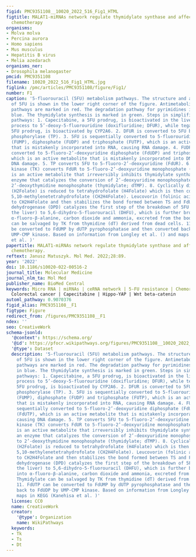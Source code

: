 ```yaml
---
figid: PMC9351108__10020_2022_516_Fig1_HTML
figtitle: MALAT1-miRNAs network regulate thymidylate synthase and affect 5FU-based
  chemotherapy
organisms:
- Molva molva
- Percina aurora
- Homo sapiens
- Mus musculus
- Hepatitis B virus
- Melia azedarach
organisms_ner:
- Drosophila melanogaster
pmcid: PMC9351108
filename: 10020_2022_516_Fig1_HTML.jpg
figlink: /pmc/articles/PMC9351108/figure/Fig1/
number: F1
caption: '5-fluorouracil (5FU) metabolism pathways. The structure and atom numbering
  of 5FU is shown in the lower right corner of the figure. Antimetabolite activation
  pathways are marked in red. The degradation pathway for pyrimidines is marked in
  blue. The thymidylate synthesis is marked in green. Steps in simplified metabolic
  pathways: 1. Capecitabine, a 5FU prodrug, is bioactivated in the liver in a two-step
  process to 5’-deoxy-5-fluorouridine (doxifluridine; DFUR), while tegafur, another
  5FU prodrug, is bioactivated by CYP2A6. 2. DFUR is converted to 5FU by thymidine
  phosphorylase (TP). 3. 5FU is sequentially converted to 5-fluorouridine monophosphate
  (FUMP), diphosphate (FUDP) and triphosphate (FUTP), which is an active metabolite
  that is mistakenly incorporated into RNA, causing RNA damage. 4. FUDP is also sequentially
  converted to 5-fluoro-2’-deoxyuridine diphosphate (FdUDP) and triphosphate (FdUTP),
  which is an active metabolite that is mistakenly incorporated into DNA, causing
  DNA damage. 5. TP converts 5FU to 5-fluoro-2’-deoxyuridine (FdUR). 6. Thymidine
  kinase (TK) converts FdUR to 5-fluoro-2’-deoxyuridine monophosphate (FdUMP). 7. FdUMP
  is an active metabolite that irreversibly inhibits thymidylate synthase (TS), an
  enzyme that catalyzes the conversion of 2’-deoxyuridine monophosphate (dUMP) to
  2’-deoxythymidine monophosphate (thymidylate; dTMP). 8. Cyclically dihydrofolate
  (H2Folate) is reduced to tetrahydrofolate (H4Folate) which is then converted to
  5,10-methylenetetrahydrofolate (CH2H4Folate). Leucovorin (folinic acid) is converted
  to CH2H4Folate and then stabilizes the bond formed between TS and FdUMP. 9. Dihydropyrimidine
  dehydrogenase (DPD) catalyzes the first step of the breakdown of 5FU (mainly in
  the liver) to 5,6-dihydro-5-fluorouracil (DHFU), which is further broken down into
  α-fluoro-β-alanine, carbon dioxide and ammonia, excreted from the body. 10. Thymidylate
  can be salvaged by TK from thymidine (dT) derived from dead cells. 11. FdUTP can
  be converted to FdUMP by dUTP pyrophosphatase and then converted back to FdUDP by
  UMP-CMP kinase. Based on information from Longley et al. () and maps in KEGG (Kanehisa
  et al. )'
papertitle: MALAT1-miRNAs network regulate thymidylate synthase and affect 5FU-based
  chemotherapy.
reftext: Janusz Matuszyk. Mol Med. 2022;28:89.
year: '2022'
doi: 10.1186/s10020-022-00516-2
journal_title: Molecular Medicine
journal_nlm_ta: Mol Med
publisher_name: BioMed Central
keywords: Micro RNA | miRNAs | ceRNA network | 5-FU resistance | Chemoresistance |
  Colorectal cancer | Capecitabine | Hippo-YAP | Wnt beta-catenin
automl_pathway: 0.9070376
figid_alias: PMC9351108__F1
figtype: Figure
redirect_from: /figures/PMC9351108__F1
ndex: ''
seo: CreativeWork
schema-jsonld:
  '@context': https://schema.org/
  '@id': https://pfocr.wikipathways.org/figures/PMC9351108__10020_2022_516_Fig1_HTML.html
  '@type': Dataset
  description: '5-fluorouracil (5FU) metabolism pathways. The structure and atom numbering
    of 5FU is shown in the lower right corner of the figure. Antimetabolite activation
    pathways are marked in red. The degradation pathway for pyrimidines is marked
    in blue. The thymidylate synthesis is marked in green. Steps in simplified metabolic
    pathways: 1. Capecitabine, a 5FU prodrug, is bioactivated in the liver in a two-step
    process to 5’-deoxy-5-fluorouridine (doxifluridine; DFUR), while tegafur, another
    5FU prodrug, is bioactivated by CYP2A6. 2. DFUR is converted to 5FU by thymidine
    phosphorylase (TP). 3. 5FU is sequentially converted to 5-fluorouridine monophosphate
    (FUMP), diphosphate (FUDP) and triphosphate (FUTP), which is an active metabolite
    that is mistakenly incorporated into RNA, causing RNA damage. 4. FUDP is also
    sequentially converted to 5-fluoro-2’-deoxyuridine diphosphate (FdUDP) and triphosphate
    (FdUTP), which is an active metabolite that is mistakenly incorporated into DNA,
    causing DNA damage. 5. TP converts 5FU to 5-fluoro-2’-deoxyuridine (FdUR). 6. Thymidine
    kinase (TK) converts FdUR to 5-fluoro-2’-deoxyuridine monophosphate (FdUMP). 7. FdUMP
    is an active metabolite that irreversibly inhibits thymidylate synthase (TS),
    an enzyme that catalyzes the conversion of 2’-deoxyuridine monophosphate (dUMP)
    to 2’-deoxythymidine monophosphate (thymidylate; dTMP). 8. Cyclically dihydrofolate
    (H2Folate) is reduced to tetrahydrofolate (H4Folate) which is then converted to
    5,10-methylenetetrahydrofolate (CH2H4Folate). Leucovorin (folinic acid) is converted
    to CH2H4Folate and then stabilizes the bond formed between TS and FdUMP. 9. Dihydropyrimidine
    dehydrogenase (DPD) catalyzes the first step of the breakdown of 5FU (mainly in
    the liver) to 5,6-dihydro-5-fluorouracil (DHFU), which is further broken down
    into α-fluoro-β-alanine, carbon dioxide and ammonia, excreted from the body. 10.
    Thymidylate can be salvaged by TK from thymidine (dT) derived from dead cells.
    11. FdUTP can be converted to FdUMP by dUTP pyrophosphatase and then converted
    back to FdUDP by UMP-CMP kinase. Based on information from Longley et al. () and
    maps in KEGG (Kanehisa et al. )'
  license: CC0
  name: CreativeWork
  creator:
    '@type': Organization
    name: WikiPathways
  keywords:
  - Tk
  - Ts
  - Dt
---
```


